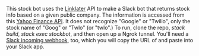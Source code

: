 This stock bot uses the [Linklater](https://github.com/hlian/linklater) API to make a Slack bot that returns stock info based on a given public company. The information is accessed from this [Yahoo Finance API](https://github.com/cdepillabout/yahoo-finance-api). It does not recognize "Google" or "Twilio", only the stock name of "Goog" or "Twlo" (or "twlo".) To run, clone the repo, *stack build*, *stack exec stockbot*, and then open up a Ngrok tunnel. You'll need a [Slack incoming webhook](https://api.slack.com/incoming-webhooks), too, which you will copy the URL of and paste into your Slack app.
